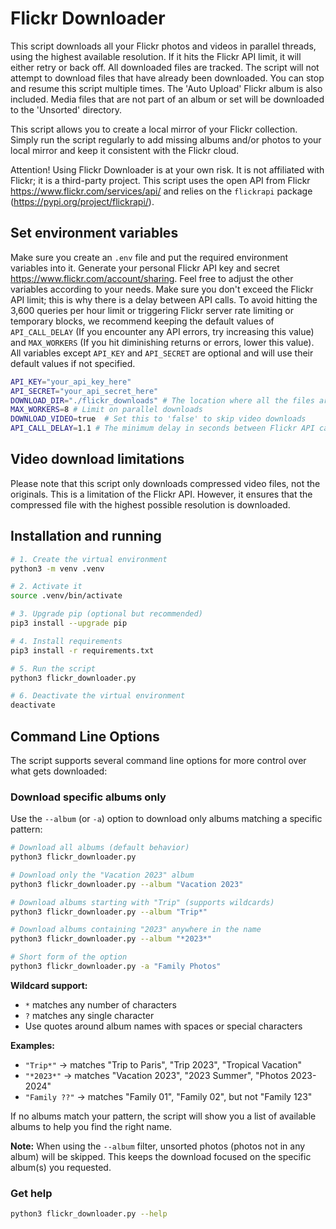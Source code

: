 # Flickr Downloader

This script downloads all your Flickr photos and videos in parallel threads, using the highest available resolution. If it hits the Flickr API limit, it will either retry or back off. All downloaded files are tracked. The script will not attempt to download files that have already been downloaded. You can stop and resume this script multiple times. The 'Auto Upload' Flickr album is also included. Media files that are not part of an album or set will be downloaded to the 'Unsorted' directory.

This script allows you to create a local mirror of your Flickr collection. Simply run the script regularly to add missing albums and/or photos to your local mirror and keep it consistent with the Flickr cloud.

Attention! Using Flickr Downloader is at your own risk. It is not affiliated with Flickr; it is a third-party project. This script uses the open API from Flickr https://www.flickr.com/services/api/ and relies on the `flickrapi` package (https://pypi.org/project/flickrapi/).

## Set environment variables

Make sure you create an `.env` file and put the required environment variables into it. Generate your personal Flickr API key and secret https://www.flickr.com/account/sharing. Feel free to adjust the other variables according to your needs. Make sure you don't exceed the Flickr API limit; this is why there is a delay between API calls. To avoid hitting the 3,600 queries per hour limit or triggering Flickr server rate limiting or temporary blocks, we recommend keeping the default values of `API_CALL_DELAY` (If you encounter any API errors, try increasing this value) and `MAX_WORKERS` (If you hit diminishing returns or errors, lower this value). All variables except `API_KEY` and `API_SECRET` are optional and will use their default values if not specified.

```sh
API_KEY="your_api_key_here"
API_SECRET="your_api_secret_here"
DOWNLOAD_DIR="./flickr_downloads" # The location where all the files are downloaded
MAX_WORKERS=8 # Limit on parallel downloads
DOWNLOAD_VIDEO=true  # Set this to 'false' to skip video downloads
API_CALL_DELAY=1.1 # The minimum delay in seconds between Flickr API calls
```

## Video download limitations

Please note that this script only downloads compressed video files, not the originals. This is a limitation of the Flickr API. However, it ensures that the compressed file with the highest possible resolution is downloaded.

## Installation and running

```sh
# 1. Create the virtual environment
python3 -m venv .venv

# 2. Activate it
source .venv/bin/activate

# 3. Upgrade pip (optional but recommended)
pip3 install --upgrade pip

# 4. Install requirements
pip3 install -r requirements.txt

# 5. Run the script
python3 flickr_downloader.py

# 6. Deactivate the virtual environment
deactivate
```

## Command Line Options

The script supports several command line options for more control over what gets downloaded:

### Download specific albums only

Use the `--album` (or `-a`) option to download only albums matching a specific pattern:

```sh
# Download all albums (default behavior)
python3 flickr_downloader.py

# Download only the "Vacation 2023" album
python3 flickr_downloader.py --album "Vacation 2023"

# Download albums starting with "Trip" (supports wildcards)
python3 flickr_downloader.py --album "Trip*"

# Download albums containing "2023" anywhere in the name
python3 flickr_downloader.py --album "*2023*"

# Short form of the option
python3 flickr_downloader.py -a "Family Photos"
```

**Wildcard support:**
- `*` matches any number of characters
- `?` matches any single character
- Use quotes around album names with spaces or special characters

**Examples:**
- `"Trip*"` → matches "Trip to Paris", "Trip 2023", "Tropical Vacation"
- `"*2023*"` → matches "Vacation 2023", "2023 Summer", "Photos 2023-2024"
- `"Family ??"` → matches "Family 01", "Family 02", but not "Family 123"

If no albums match your pattern, the script will show you a list of available albums to help you find the right name.

**Note:** When using the `--album` filter, unsorted photos (photos not in any album) will be skipped. This keeps the download focused on the specific album(s) you requested.

### Get help

```sh
python3 flickr_downloader.py --help
```
